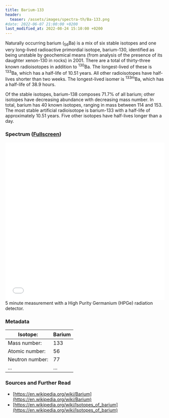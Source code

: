 ```yaml
---
title: Barium-133
header:
  teaser: /assets/images/spectra-th/Ba-133.png
#date: 2022-06-07 21:00:00 +0200
last_modified_at: 2022-08-24 15:10:00 +0200
---
```


Naturally occurring barium (<sub>56</sub>Ba) is a mix of six stable isotopes and one very long-lived radioactive primordial isotope, barium-130, identified as being unstable by geochemical means (from analysis of the presence of its daughter xenon-130 in rocks) in 2001. There are a total of thirty-three known radioisotopes in addition to <sup>130</sup>Ba. The longest-lived of these is <sup>133</sup>Ba, which has a half-life of 10.51 years. All other radioisotopes have half-lives shorter than two weeks. The longest-lived isomer is <sup>133m</sup>Ba, which has a half-life of 38.9 hours.

Of the stable isotopes, barium-138 composes 71.7% of all barium; other isotopes have decreasing abundance with decreasing mass number. In total, barium has 40 known isotopes, ranging in mass between 114 and 153. The most stable artificial radioisotope is barium-133 with a half-life of approximately 10.51 years. Five other isotopes have half-lives longer than a day.

### Spectrum ([Fullscreen](/assets/spectra/Ba-133.html))

<iframe width="100%" height="500" src="/assets/spectra/Ba-133.html" title="Ba-133 gamma spectrum" frameborder="0" allowfullscreen></iframe>
5 minute measurement with a High Purity Germanium (HPGe) radiation detector.

### Metadata

| Isotope:        | Barium |
| --------------- | ------ |
| Mass number:    | 133    |
| Atomic number:  | 56     |
| Neutron number: | 77     |
| ...             | ...    |

### Sources and Further Read

- [https://en.wikipedia.org/wiki/Barium](https://en.wikipedia.org/wiki/Barium)
- [https://en.wikipedia.org/wiki/Isotopes_of_barium](https://en.wikipedia.org/wiki/Isotopes_of_barium)
